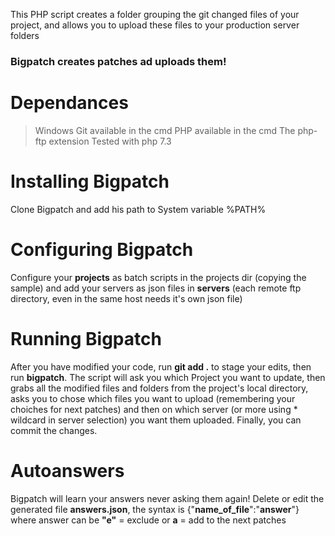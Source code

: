 This PHP script creates a folder grouping the  git changed files of your project, and allows you to upload these files to your production server folders

### Bigpatch creates patches ad uploads them!

# Dependances
> Windows
> Git available in the cmd
> PHP available in the cmd
> The php-ftp extension
Tested with php 7.3

# Installing Bigpatch
Clone Bigpatch and add his path to System variable %PATH%

# Configuring Bigpatch
Configure your **projects** as batch scripts in the projects dir (copying the sample) and add your servers as json files in **servers** (each remote ftp directory, even in the same host needs it's own json file)

# Running Bigpatch
After you have modified your code, run **git add .** to stage your edits,  then run **bigpatch**. The script will ask you which Project you want to update, then grabs all the modified files and folders from the project's local directory, asks you to chose which files you want to upload (remembering your choiches for next patches) and then on which server (or more using * wildcard in server selection) you want them uploaded. Finally, you can commit the changes.

# Autoanswers
Bigpatch will learn your answers never asking them again!
Delete or edit the generated file **answers.json**, the syntax is {"**name_of_file**":"**answer**"} where answer can be **"e"** = exclude or **a** = add to the next patches
